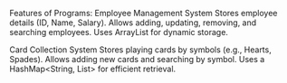 Features of Programs:
Employee Management System
Stores employee details (ID, Name, Salary).
Allows adding, updating, removing, and searching employees.
Uses ArrayList for dynamic storage.

Card Collection System
Stores playing cards by symbols (e.g., Hearts, Spades).
Allows adding new cards and searching by symbol.
Uses a HashMap<String, List<Card>> for efficient retrieval.
